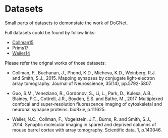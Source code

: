 # Datasets
Small parts of datasets to demonstate the work of DoGNet. 

Full datasets could be found by follow links:
* [Collman15](https://neurodata.io/data/collman15)
* Prims17
* [Weiler14](https://neurodata.io/data/weiler14)

Please refer the orignal works of those datasets:

* Collman, F., Buchanan, J., Phend, K.D., Micheva, K.D., Weinberg, R.J. and Smith, S.J., 2015. Mapping synapses by conjugate light-electron array tomography. Journal of Neuroscience, 35(14), pp.5792-5807.

* Guo, S.M., Veneziano, R., Gordonov, S., Li, L., Park, D., Kulesa, A.B., Blainey, P.C., Cottrell, J.R., Boyden, E.S. and Bathe, M., 2017. Multiplexed confocal and super-resolution fluorescence imaging of cytoskeletal and neuronal synapse proteins. bioRxiv, p.111625.

* Weiler, N.C., Collman, F., Vogelstein, J.T., Burns, R. and Smith, S.J., 2014. Synaptic molecular imaging in spared and deprived columns of mouse barrel cortex with array tomography. Scientific data, 1, p.140046.
